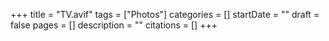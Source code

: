 +++
title = "TV.avif"
tags = ["Photos"]
categories = []
startDate = ""
draft = false
pages = []
description = ""
citations = []
+++
